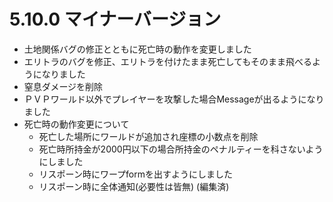 # 5.10.0 マイナーバージョン

* 土地関係バグの修正とともに死亡時の動作を変更しました
* エリトラのバグを修正、エリトラを付けたまま死亡してもそのまま飛べるようになりました
* 窒息ダメージを削除
* ＰＶＰワールド以外でプレイヤーを攻撃した場合Messageが出るようになりました
* 死亡時の動作変更について
  * 死亡した場所にワールドが追加され座標の小数点を削除
  * 死亡時所持金が2000円以下の場合所持金のペナルティーを科さないようにしました
  * リスポーン時にワープformを出すようにしました
  * リスポーン時に全体通知(必要性は皆無) (編集済)